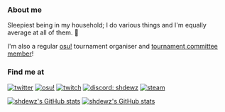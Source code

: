 ### About me

Sleepiest being in my household; I do various things and I'm equally average at all of them. 🎀

I'm also a regular [osu!](https://osu.ppy.sh/users/10000899) tournament organiser and [tournament committee member](https://osu.ppy.sh/wiki/en/People/Tournament_Committee)!

### Find me at

[![twitter](https://img.shields.io/badge/TWITTER-1D9BF0?style=for-the-badge&logo=twitter&logoColor=white)](https://twitter.com/shdewz)
[![osu!](https://img.shields.io/badge/OSU!-FF66AA?style=for-the-badge&logo=osu!&logoColor=white)](https://osu.ppy.sh/users/10000899)
[![twitch](https://img.shields.io/badge/TWITCH-9146FF?style=for-the-badge&logo=twitch&logoColor=white)](https://twitch.tv/shdewz)
[![discord: shdewz](https://img.shields.io/badge/DISCORD:%20shdewz-5865F2?style=for-the-badge&logo=discord&logoColor=white)](#)
[![steam](https://img.shields.io/badge/STEAM-171D25?style=for-the-badge&logo=steam&logoColor=white)](https://steamcommunity.com/id/shdewz/)

[![shdewz's GitHub stats](https://github-readme-stats.vercel.app/api?username=shdewz&show_icons=true&hide=contribs&theme=github_dark&hide_border=true)](https://github.com/anuraghazra/github-readme-stats)
[![shdewz's GitHub stats](https://github-readme-stats.vercel.app/api/top-langs/?username=shdewz&layout=compact&theme=github_dark&hide_border=true)](https://github.com/anuraghazra/github-readme-stats)

<!--
**shdewz/shdewz** is a ✨ _special_ ✨ repository because its `README.md` (this file) appears on your GitHub profile.

Here are some ideas to get you started:

- 🔭 I’m currently working on ...
- 🌱 I’m currently learning ...
- 👯 I’m looking to collaborate on ...
- 🤔 I’m looking for help with ...
- 💬 Ask me about ...
- 📫 How to reach me: ...
- 😄 Pronouns: ...
- ⚡ Fun fact: ...
-->
